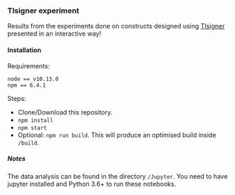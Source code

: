 ### TIsigner experiment
Results from the experiments done on constructs designed using [TIsigner](https://TISIGNER.com/tisigner) presented in an interactive way!

#### Installation
Requirements:
```
node == v10.13.0
npm == 6.4.1
```
Steps:

- Clone/Download this repository.
- ```npm install```
- ```npm start```
- Optional: ```npm run build```. This will produce an optimised build inside ```/build```.

##### Notes
The data analysis can be found in the directory ```/Jupyter```. You need to have jupyter installed and Python 3.6+ to run these notebooks.